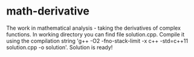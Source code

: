 # math-derivative
The work in mathematical analysis - taking the derivatives of complex functions.
In working directory you can find file solution.cpp.
Compile it using the compilation string 'g++ -O2 -fno-stack-limit -x c++
-std=c++11 solution.cpp -o solution'. Solution is ready!
